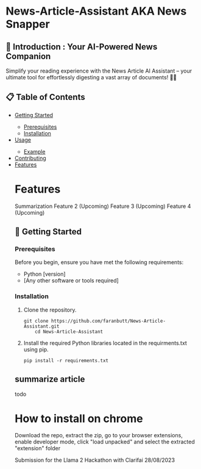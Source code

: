 # News-Article-Assistant AKA News Snapper 

<h2>🚀 Introduction : Your AI-Powered News Companion</h2>
Simplify your reading experience with the News Article AI Assistant – your ultimate tool for effortlessly digesting a vast array of documents! 📰🤖

<h2>📋 Table of Contents</h2>
<ul>
  <li><a href="#getting-started">Getting Started</a></li>
  <ul>
    <li><a href="#prerequisites">Prerequisites</a></li>
    <li><a href="#installation">Installation</a></li>
  </ul>
  <li><a href="#usage">Usage</a></li>
  <ul>
    <li><a href="#example">Example</a></li>
  </ul>
  <li><a href="#contributing">Contributing</a></li>
  <li><a href="#Features">Features</a></li>
  



# Features
Summarization
Feature 2 (Upcoming)
Feature 3 (Upcoming)
Feature 4 (Upcoming)

<h2>🚦 Getting Started</h2>

<h3>Prerequisites</h3>
<p>Before you begin, ensure you have met the following requirements:</p>
<ul>
  <li>Python [version]</li>
  <li>[Any other software or tools required]</li>
</ul>

<h3>Installation</h3>
<ol>
  <li>Clone the repository.
    <pre><code>git clone https://github.com/faranbutt/News-Article-Assistant.git
    cd News-Article-Assistant</code></pre>
  </li>
  <li>Install the required Python libraries located in the requirments.txt using pip.
    <pre><code>pip install -r requirements.txt</code></pre>
  </li>
</ol>





## summarize article
todo


# How to install on chrome
Download the repo, extract the zip, go to your browser extensions, enable developer mode, click "load unpacked" and select the extracted "extension" folder

Submission for the Llama 2 Hackathon with Clarifai 28/08/2023 
